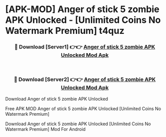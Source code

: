 # [APK-MOD] Anger of stick 5   zombie APK Unlocked - [Unlimited Coins No Watermark Premium] t4quz



<div align="center">
<h3>🔴 Download [Server1] 👉👉 <a href="https://momento.my/?title=Anger_of_stick_5___zombie_APK_Unlocked">Anger of stick 5   zombie APK Unlocked Mod Apk</a></h3><br>

<h3>🔴 Download [Server2] 👉👉 <a href="https://momento.my/?title=Anger_of_stick_5___zombie_APK_Unlocked">Anger of stick 5   zombie APK Unlocked Mod Apk</a></h3>
</div>



Download Anger of stick 5   zombie APK Unlocked 

Free APK MOD Anger of stick 5   zombie APK Unlocked [Unlimited Coins No Watermark Premium]

Download Anger of stick 5   zombie APK Unlocked [Unlimited Coins No Watermark Premium] Mod For Android
